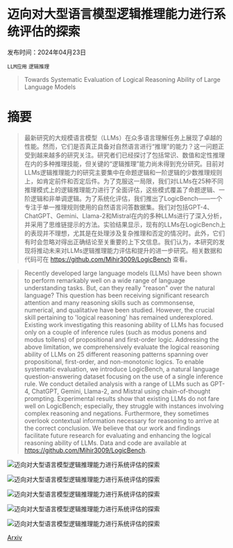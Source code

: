 # 迈向对大型语言模型逻辑推理能力进行系统评估的探索

发布时间：2024年04月23日

`LLM应用` `逻辑推理`

> Towards Systematic Evaluation of Logical Reasoning Ability of Large Language Models

# 摘要

> 最新研究的大规模语言模型（LLMs）在众多语言理解任务上展现了卓越的性能。然而，它们是否真正具备对自然语言进行“推理”的能力？这一问题正受到越来越多的研究关注。研究者们已经探讨了包括常识、数值和定性推理在内的多种推理技能，但关键的“逻辑推理”能力尚未得到充分研究。目前对LLMs逻辑推理能力的研究主要集中在命题逻辑和一阶逻辑的少数推理规则上，如肯定前件和否定后件。为了克服这一局限，我们对LLMs在25种不同推理模式上的逻辑推理能力进行了全面评估，这些模式覆盖了命题逻辑、一阶逻辑和非单调逻辑。为了系统化评估，我们推出了LogicBench——一个专注于单一推理规则使用的自然语言问答数据集。我们对包括GPT-4、ChatGPT、Gemini、Llama-2和Mistral在内的多种LLMs进行了深入分析，并采用了思维链提示的方法。实验结果显示，现有的LLMs在LogicBench上的表现并不理想，尤其是在处理涉及复杂推理和否定的情况时。此外，它们有时会忽略对得出正确结论至关重要的上下文信息。我们认为，本研究的发现将推动未来对LLMs逻辑推理能力评估和提升的进一步研究。相关数据和代码可在 https://github.com/Mihir3009/LogicBench 查看。

> Recently developed large language models (LLMs) have been shown to perform remarkably well on a wide range of language understanding tasks. But, can they really "reason" over the natural language? This question has been receiving significant research attention and many reasoning skills such as commonsense, numerical, and qualitative have been studied. However, the crucial skill pertaining to 'logical reasoning' has remained underexplored. Existing work investigating this reasoning ability of LLMs has focused only on a couple of inference rules (such as modus ponens and modus tollens) of propositional and first-order logic. Addressing the above limitation, we comprehensively evaluate the logical reasoning ability of LLMs on 25 different reasoning patterns spanning over propositional, first-order, and non-monotonic logics. To enable systematic evaluation, we introduce LogicBench, a natural language question-answering dataset focusing on the use of a single inference rule. We conduct detailed analysis with a range of LLMs such as GPT-4, ChatGPT, Gemini, Llama-2, and Mistral using chain-of-thought prompting. Experimental results show that existing LLMs do not fare well on LogicBench; especially, they struggle with instances involving complex reasoning and negations. Furthermore, they sometimes overlook contextual information necessary for reasoning to arrive at the correct conclusion. We believe that our work and findings facilitate future research for evaluating and enhancing the logical reasoning ability of LLMs. Data and code are available at https://github.com/Mihir3009/LogicBench.

![迈向对大型语言模型逻辑推理能力进行系统评估的探索](../../../paper_images/2404.15522/x1.png)

![迈向对大型语言模型逻辑推理能力进行系统评估的探索](../../../paper_images/2404.15522/x2.png)

![迈向对大型语言模型逻辑推理能力进行系统评估的探索](../../../paper_images/2404.15522/x3.png)

![迈向对大型语言模型逻辑推理能力进行系统评估的探索](../../../paper_images/2404.15522/x4.png)

![迈向对大型语言模型逻辑推理能力进行系统评估的探索](../../../paper_images/2404.15522/wordCloud_LB.png)

[Arxiv](https://arxiv.org/abs/2404.15522)